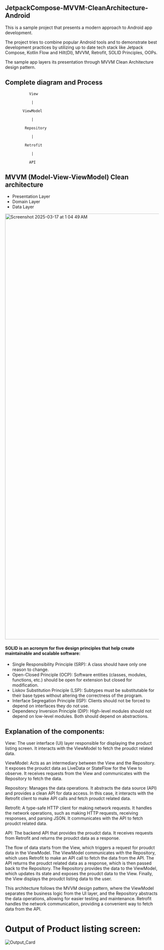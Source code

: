 ## JetpackCompose-MVVM-CleanArchitecture-Android

This is a sample project that presents a modern approach to Android app development.

The project tries to combine popular Android tools and to demonstrate best development practices by utilizing up to date tech stack like Jetpack Compose, Kotlin Flow and Hilt(DI), MVVM, Retrofit, SOLID Principles, OOPs.

The sample app layers its presentation through MVVM Clean Architecture design pattern.


## Complete diagram and Process 
        
               View        
       
                |
   
            ViewModel     
  
                |
        
             Repository    
        
                |
        
             Retrofit      
        
                |
        
               API   

## MVVM (Model-View-ViewModel) Clean architecture 

   * Presentation Layer 
   * Domain Layer  
   * Data Layer
     

<img width="1394" alt="Screenshot 2025-03-17 at 1 04 49 AM" src="https://github.com/user-attachments/assets/ff8663ca-54e6-4673-8a24-e6991e988507" />


#### SOLID is an acronym for five design principles that help create maintainable and scalable software:
-	Single Responsibility Principle (SRP): A class should have only one reason to change.
-	Open-Closed Principle (OCP): Software entities (classes, modules, functions, etc.) should be open for extension but closed for modification.
-	Liskov Substitution Principle (LSP): Subtypes must be substitutable for their base types without altering the correctness of the program.
-	Interface Segregation Principle (ISP): Clients should not be forced to depend on interfaces they do not use.
-	Dependency Inversion Principle (DIP): High-level modules should not depend on low-level modules. Both should depend on abstractions.


## Explanation of the components:

View: The user interface (UI) layer responsible for displaying the product listing screen. It interacts with the ViewModel to fetch the proudct related data.

ViewModel: Acts as an intermediary between the View and the Repository. It exposes the proudct data as LiveData or StateFlow for the View to observe. It receives requests from the View and communicates with the Repository to fetch the data.

Repository: Manages the data operations. It abstracts the data source (API) and provides a clean API for data access. In this case, it interacts with the Retrofit client to make API calls and fetch proudct related data.

Retrofit: A type-safe HTTP client for making network requests. It handles the network operations, such as making HTTP requests, receiving responses, and parsing JSON. It communicates with the API to fetch proudct related data.

API: The backend API that provides the proudct data. It receives requests from Retrofit and returns the proudct data as a response.

The flow of data starts from the View, which triggers a request for proudct data in the ViewModel. The ViewModel communicates with the Repository, which uses Retrofit to make an API call to fetch the data from the API. The API returns the proudct related data as a response, which is then passed back to the Repository. The Repository provides the data to the ViewModel, which updates its state and exposes the proudct data to the View. Finally, the View displays the proudct listing data to the user.

This architecture follows the MVVM design pattern, where the ViewModel separates the business logic from the UI layer, and the Repository abstracts the data operations, allowing for easier testing and maintenance. Retrofit handles the network communication, providing a convenient way to fetch data from the API.


# Output of Product listing screen:

![Output_Card](https://github.com/user-attachments/assets/0d6984e1-35c8-4966-adbd-0df20f4a45e8)




